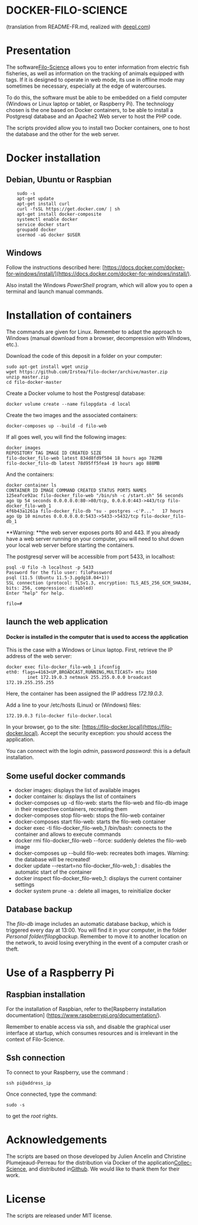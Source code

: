 DOCKER-FILO-SCIENCE
==================
(translation from README-FR.md, realized with [deepl.com](https://deepl.com/translator))
# Presentation

The software[Filo-Science](https://github.com/Irstea/filo-science) allows you to enter information from electric fish fisheries, as well as information on the tracking of animals equipped with tags. If it is designed to operate in web mode, its use in offline mode may sometimes be necessary, especially at the edge of watercourses.

To do this, the software must be able to be embedded on a field computer (Windows or Linux laptop or tablet, or Raspberry Pi). The technology chosen is the one based on Docker containers, to be able to install a Postgresql database and an Apache2 Web server to host the PHP code.

The scripts provided allow you to install two Docker containers, one to host the database and the other for the web server.

# Docker installation
## Debian, Ubuntu or Raspbian

```
    sudo -s
    apt-get update
    apt-get install curl
    curl -fsSL https://get.docker.com/ | sh
    apt-get install docker-composite
    systemctl enable docker
    service docker start
    groupadd docker
    usermod -aG docker $USER
```
## Windows
Follow the instructions described here: [https://docs.docker.com/docker-for-windows/install/](https://docs.docker.com/docker-for-windows/install/).

Also install the Windows *PowerShell* program, which will allow you to open a terminal and launch manual commands.

# Installation of containers
The commands are given for Linux. Remember to adapt the approach to Windows (manual download from a browser, decompression with Windows, etc.).

Download the code of this deposit in a folder on your computer:
```
sudo apt-get install wget unzip
wget https://github.com/Irstea/filo-docker/archive/master.zip
unzip master.zip
cd filo-docker-master
```
Create a Docker volume to host the Postgresql database:
```
docker volume create --name filopgdata -d local
```
Create the two images and the associated containers:
```
docker-composes up --build -d filo-web
```
If all goes well, you will find the following images:
```
docker images
REPOSITORY TAG IMAGE ID CREATED SIZE
filo-docker_filo-web latest 834d8fd9f504 18 hours ago 782MB
filo-docker_filo-db latest 78d95ff5fea4 19 hours ago 888MB
```

And the containers:
```
docker container ls
CONTAINER ID IMAGE COMMAND CREATED STATUS PORTS NAMES
125eafce92ac filo-docker_filo-web "/bin/sh -c /start.sh" 56 seconds ago Up 54 seconds 0.0.0.0.0:80->80/tcp, 0.0.0.0:443->443/tcp filo-docker_filo-web_1
4f6b43a1261a filo-docker_filo-db "su - postgres -c'P..."   17 hours ago Up 10 minutes 0.0.0.0.0.0:5433->5433->5432/tcp filo-docker_filo-db_1
```

**Warning: **the web server exposes ports 80 and 443. If you already have a web server running on your computer, you will need to shut down your local web server before starting the containers.

The postgresql server will be accessible from port 5433, in localhost:
```
psql -U filo -h localhost -p 5433
Password for the filo user: filoPassword
psql (11.5 (Ubuntu 11.5-3.pgdg18.04+1))
SSL connection (protocol: TLSv1.3, encryption: TLS_AES_256_GCM_SHA384, bits: 256, compression: disabled)
Enter "help" for help.

filo=#
```
## launch the web application
#### Docker is installed in the computer that is used to access the application
This is the case with a Windows or Linux laptop. First, retrieve the IP address of the web server:
```
docker exec filo-docker_filo-web_1 ifconfig
eth0: flags=4163<UP,BROADCAST,RUNNING,MULTICAST> mtu 1500
        inet 172.19.0.3 netmask 255.255.0.0.0 broadcast 172.19.255.255.255
```
Here, the container has been assigned the IP address *172.19.0.3*.

Add a line to your /etc/hosts (Linux) or (Windows) files:
```
172.19.0.3 filo-docker filo-docker.local
```
In your browser, go to the site: [https://filo-docker.local](https://filo-docker.local). Accept the security exception: you should access the application.

You can connect with the login *admin*, password *password*: this is a default installation.



## Some useful docker commands

* docker images: displays the list of available images
* docker container ls: displays the list of containers
* docker-composes up -d filo-web: starts the filo-web and filo-db image in their respective containers, recreating them
* docker-composes stop filo-web: stops the filo-web container
* docker-composes start filo-web: starts the filo-web container
* docker exec -ti filo-docker_filo-web_1 /bin/bash: connects to the container and allows to execute commands
* docker rmi filo-docker_filo-web --force: suddenly deletes the filo-web image
* docker-composes up --build filo-web: recreates both images. Warning: the database will be recreated!
* docker update --restart=no filo-docker_filo-web_1 : disables the automatic start of the container
* docker inspect filo-docker_filo-web_1: displays the current container settings
* docker system prune -a : delete all images, to reinitialize docker

## Database backup
The *filo-db* image includes an automatic database backup, which is triggered every day at 13:00. You will find it in your computer, in the folder *Personal folder/filopgbackup*. Remember to move it to another location on the network, to avoid losing everything in the event of a computer crash or theft.


# Use of a Raspberry Pi
## Raspbian installation

For the installation of Raspbian, refer to the[Raspberry installation documentation] (https://www.raspberrypi.org/documentation/).

Remember to enable access via ssh, and disable the graphical user interface at startup, which consumes resources and is irrelevant in the context of Filo-Science.

## Ssh connection
To connect to your Raspberry, use the command :
```
ssh pi@address_ip
```
Once connected, type the command:
```
sudo -s
```
to get the *root* rights.

# Acknowledgements

The scripts are based on those developed by Julien Ancelin and Christine Plumejeaud-Perreau for the distribution via Docker of the application[Collec-Science](https://github.com/Irstea/collec), and distributed in[Github](https://github.com/jancelin/docker-collec). We would like to thank them for their work.

# License

The scripts are released under MIT license.
